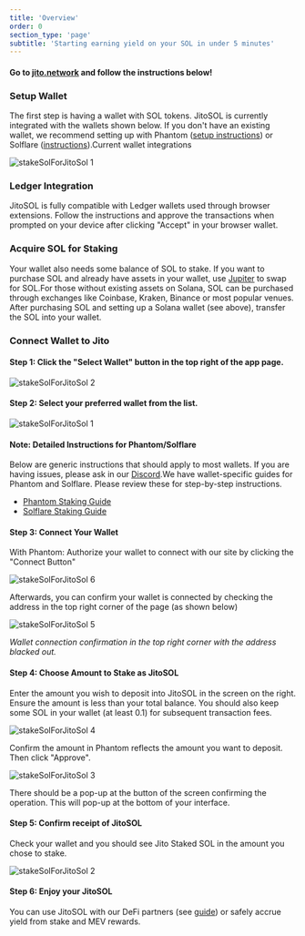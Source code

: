 ```yaml
---
title: 'Overview'
order: 0
section_type: 'page'
subtitle: 'Starting earning yield on your SOL in under 5 minutes'
---
```



#### Go to [jito.network](https://www.jito.network/staking) and follow the instructions below!

### **Setup Wallet**

The first step is having a wallet with SOL tokens. JitoSOL is currently integrated with the wallets shown below. If you don't have an existing wallet, we recommend setting up with Phantom ([setup instructions](https://help.phantom.app/hc/en-us/articles/8071074929043-How-to-create-a-new-wallet)) or Solflare ([instructions](https://solflare.com/)).Current wallet integrations

![stakeSolForJitoSol 1](/shared/images/jitosol/stakeSolForJitoSol_1.png)

### **Ledger Integration**

JitoSOL is fully compatible with Ledger wallets used through browser extensions. Follow the instructions and approve the transactions when prompted on your device after clicking "Accept" in your browser wallet.

### **Acquire SOL for Staking**

Your wallet also needs some balance of SOL to stake. If you want to purchase SOL and already have assets in your wallet, use [Jupiter](https://jup.ag/) to swap for SOL.For those without existing assets on Solana, SOL can be purchased through exchanges like Coinbase, Kraken, Binance or most popular venues. After purchasing SOL and setting up a Solana wallet (see above), transfer the SOL into your wallet.

### Connect Wallet to Jito

#### Step 1: Click the "Select Wallet" button in the top right of the app page.

![stakeSolForJitoSol 2](/shared/images/jitosol/stakeSolForJitoSol_2.png)

#### Step 2: Select your preferred wallet from the list.

![stakeSolForJitoSol 1](/shared/images/jitosol/stakeSolForJitoSol_1.png)

#### Note: Detailed Instructions for Phantom/Solflare

Below are generic instructions that should apply to most wallets. If you are having issues, please ask in our [Discord](https://discord.gg/5wGU5Bbz8E).We have wallet-specific guides for Phantom and Solflare. Please review these for step-by-step instructions. 

- ​[Phantom Staking Guide](https://app.gitbook.com/o/HvXfMMBYPChYJzhzKG1h/s/p7fdQASNHD4egpjwd960/~/changes/IlAgqunpRrYzaTygAAP1/get-started/stake-sol-for-jitosol/staking-with-phantom)​
- ​[Solflare Staking Guide](https://app.gitbook.com/o/HvXfMMBYPChYJzhzKG1h/s/p7fdQASNHD4egpjwd960/~/changes/IlAgqunpRrYzaTygAAP1/get-started/stake-sol-for-jitosol/staking-with-solflare)​

#### Step 3: Connect Your Wallet

With Phantom: Authorize your wallet to connect with our site by clicking the "Connect Button"

![stakeSolForJitoSol 6](/shared/images/jitosol/stakeSolForJitoSol_6.png)

Afterwards, you can confirm your wallet is connected by checking the address in the top right corner of the page (as shown below)

![stakeSolForJitoSol 5](/shared/images/jitosol/stakeSolForJitoSol_5.png)

*Wallet connection confirmation in the top right corner with the address blacked out.*

#### Step 4: Choose Amount to Stake as JitoSOL

Enter the amount you wish to deposit into JitoSOL in the screen on the right. Ensure the amount is less than your total balance. You should also keep some SOL in your wallet (at least 0.1) for subsequent transaction fees.

![stakeSolForJitoSol 4](/shared/images/jitosol/stakeSolForJitoSol_4.png)

Confirm the amount in Phantom reflects the amount you want to deposit. Then click "Approve".

![stakeSolForJitoSol 3](/shared/images/jitosol/stakeSolForJitoSol_3.png)

There should be a pop-up at the button of the screen confirming the operation. This will pop-up at the bottom of your interface.

#### Step 5: Confirm receipt of JitoSOL

Check your wallet and you should see Jito Staked SOL in the amount you chose to stake.

![stakeSolForJitoSol 2](/shared/images/jitosol/stakeSolForJitoSol_2.png)

#### Step 6: Enjoy your JitoSOL

You can use JitoSOL with our DeFi partners (see [guide](https://jito-foundation.gitbook.io/jitosol/get-started/using-jitosol)) or safely accrue yield from stake and MEV rewards.

